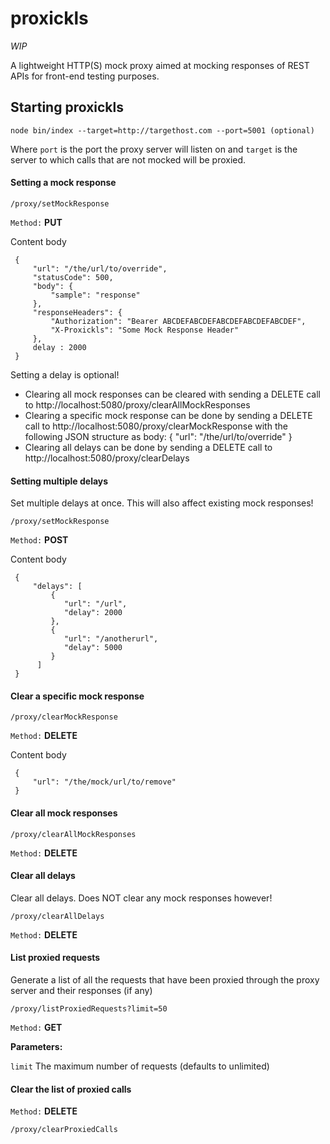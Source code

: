 # proxickls


*WIP*


A lightweight HTTP(S) mock proxy aimed at mocking responses of REST APIs for front-end testing purposes.

## Starting proxickls

``node bin/index --target=http://targethost.com --port=5001 (optional)``

Where ``port`` is the port the proxy server will listen on and ``target`` is the server to which calls that are not mocked will be proxied.


#### Setting a mock response

``/proxy/setMockResponse``

``Method:`` **PUT**

Content body

     {
         "url": "/the/url/to/override",
         "statusCode": 500,
         "body": {
             "sample": "response"
         },
         "responseHeaders": {
             "Authorization": "Bearer ABCDEFABCDEFABCDEFABCDEFABCDEF",
             "X-Proxickls": "Some Mock Response Header"
         },
         delay : 2000
     }

Setting a delay is optional!

  * Clearing all mock responses can be cleared with sending a DELETE call to http://localhost:5080/proxy/clearAllMockResponses
  * Clearing a specific mock response can be done by sending a DELETE call to http://localhost:5080/proxy/clearMockResponse with the following JSON structure as body:
     {
         "url": "/the/url/to/override"
     }
  * Clearing all delays can be done by sending a DELETE call to http://localhost:5080/proxy/clearDelays

#### Setting multiple delays

Set multiple delays at once. This will also affect existing mock responses!

``/proxy/setMockResponse``

``Method:`` **POST**

Content body

     {
         "delays": [
             {
                "url": "/url",
                "delay": 2000
             },
             {
                "url": "/anotherurl",
                "delay": 5000
             }
          ]
     }


#### Clear a specific mock response

``/proxy/clearMockResponse``

``Method:`` **DELETE**

Content body

     {
         "url": "/the/mock/url/to/remove"
     }

#### Clear all mock responses

``/proxy/clearAllMockResponses``

``Method:`` **DELETE**

#### Clear all delays

Clear all delays. Does NOT clear any mock responses however!

``/proxy/clearAllDelays``

``Method:`` **DELETE**

#### List proxied requests

Generate a list of all the requests that have been proxied through the proxy server and their responses (if any)

``/proxy/listProxiedRequests?limit=50``

``Method:`` **GET**

**Parameters:**

``limit`` The maximum number of requests (defaults to unlimited)

#### Clear the list of proxied calls

``Method:`` **DELETE**

``/proxy/clearProxiedCalls``

